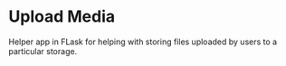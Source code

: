 # Upload Media
Helper app in FLask for helping with storing files uploaded by users to a particular storage.
